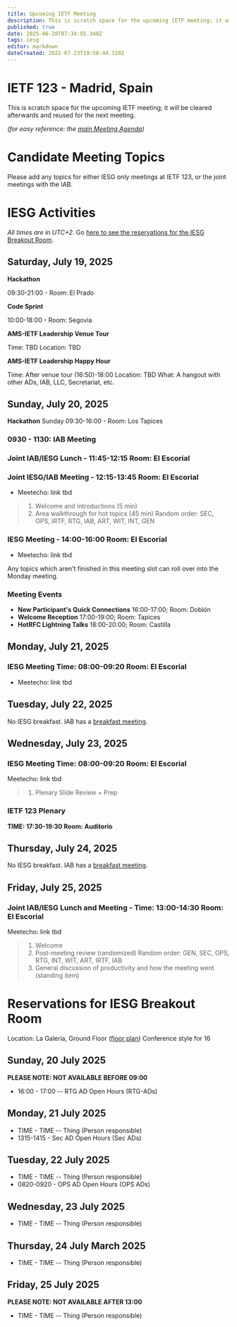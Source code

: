 ```yaml
---
title: Upcoming IETF Meeting
description: This is scratch space for the upcoming IETF meeting; it will be cleared afterwards and reused for the next meeting.
published: true
date: 2025-06-28T07:34:55.348Z
tags: iesg
editor: markdown
dateCreated: 2022-07-23T19:50:44.319Z
---
```


# IETF 123 - Madrid, Spain
This is scratch space for the upcoming IETF meeting; it *will* be cleared afterwards and reused for the next meeting. 

*(for easy reference: the [main Meeting Agenda](https://datatracker.ietf.org/meeting/agenda/))*

# Candidate Meeting Topics
Please add any topics for either IESG only meetings at IETF 123, or the joint meetings with the IAB.


# IESG Activities
*All times are in UTC+2.* Go [here to see the reservations for the IESG Breakout Room](#IESGBreakoutRoom).

## Saturday, July 19, 2025

**Hackathon**

09:30-21:00 - Room: El Prado

**Code Sprint**

10:00-18:00 - Room: Segovia
 

**AMS-IETF Leadership Venue Tour**

Time: TBD
Location: TBD

**AMS-IETF Leadership Happy Hour**

Time: After venue tour (16:50)-18:00
Location: TBD
What: A hangout with other ADs, IAB, LLC, Secretariat, etc.

## Sunday, July 20, 2025

 **Hackathon**
 Sunday 09:30-16:00 - Room: Los Tapices
  

### 0930 - 1130: IAB Meeting

### Joint IAB/IESG Lunch - 11:45-12:15 Room: El Escorial

### Joint IESG/IAB Meeting - 12:15-13:45 Room: El Escorial

* Meetecho: link tbd
>1. Welcome and introductions (5 min)
>2. Area walkthrough for hot topics (45 min)
    Random order: SEC, OPS, IRTF, RTG, IAB, ART, WIT, INT, GEN


### IESG Meeting - 14:00-16:00 Room: El Escorial

* Meetecho: link tbd


Any topics which aren't finished in this meeting slot can roll over into the Monday meeting.

### Meeting Events

- **New Participant's Quick Connections** 16:00-17:00; Room: Doblón
- **Welcome Reception** 17:00-19:00; Room: Tapices
- **HotRFC Lightning Talks** 18:00-20:00; Room: Castilla



## Monday, July 21, 2025

### IESG Meeting Time: 08:00-09:20  Room: El Escorial

* Meetecho: link tbd


 
## Tuesday, July 22, 2025


No IESG breakfast. IAB has a [breakfast meeting](https://wiki.ietf.org/group/iab/Agenda123).


  
## Wednesday, July 23, 2025
### IESG Meeting Time: 08:00-09:20  Room: El Escorial

Meetecho: link tbd


>1. Plenary Slide Review + Prep



### IETF 123 Plenary 
**TIME: 17:30-19:30 
Room: Auditorio**
&nbsp;
## Thursday, July 24, 2025

No IESG breakfast. IAB has a [breakfast meeting](https://wiki.ietf.org/group/iab/Agenda122).

## Friday, July 25, 2025

### Joint IAB/IESG Lunch and Meeting - Time: 13:00-14:30 Room: El Escorial

Meetecho: link tbd


> 1. Welcome
> 2. Post-meeting review (randomized)
    Random order: GEN, SEC, OPS, RTG, INT, WIT, ART, IRTF, IAB
> 3. General discussion of productivity and how the meeting went (standing item)



# <a id="IESGBreakoutRoom"></a>Reservations for IESG Breakout Room

Location: La Galería, Ground Floor ([floor plan](https://datatracker.ietf.org/meeting/123/floor-plan?room=la-galeria))
Conference style for 16

## Sunday, 20 July 2025
**PLEASE NOTE: NOT AVAILABLE BEFORE 09:00**

* 16:00 - 17:00 -- RTG AD Open Hours (RTG-ADs)


## Monday, 21 July 2025

* TIME - TIME -- Thing (Person responsible)
* 1315-1415 - Sec AD Open Hours (Sec ADs)

## Tuesday, 22 July 2025

* TIME - TIME -- Thing (Person responsible)
* 0820-0920 - OPS AD Open Hours (OPS ADs)

## Wednesday, 23 July 2025

* TIME - TIME -- Thing (Person responsible)


## Thursday, 24 July March 2025

* TIME - TIME -- Thing (Person responsible)


## Friday, 25 July 2025
**PLEASE NOTE: NOT AVAILABLE AFTER 13:00**

* TIME - TIME -- Thing (Person responsible)




